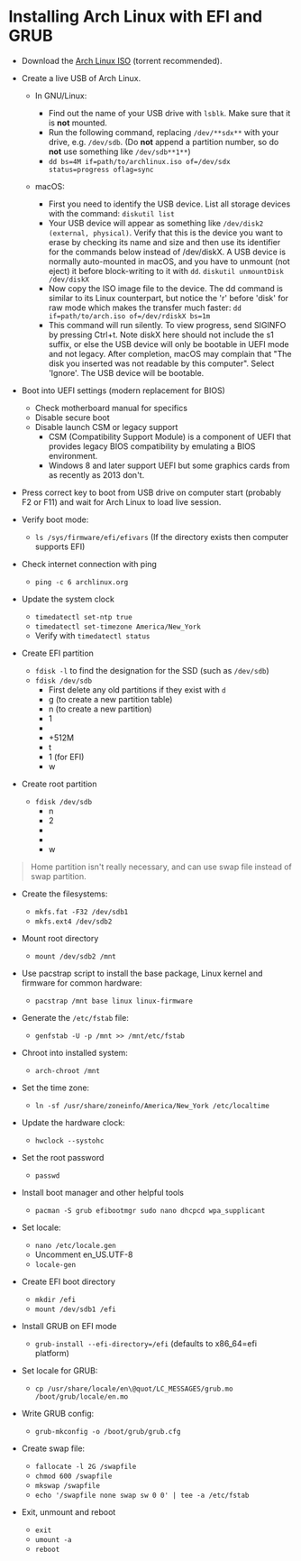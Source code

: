 # Installing Arch Linux with EFI and GRUB

- Download the [Arch Linux ISO](https://www.archlinux.org/download) (torrent recommended).

- Create a live USB of Arch Linux.
  - In GNU/Linux:
    - Find out the name of your USB drive with `lsblk`. Make sure that it is **not** mounted.
    - Run the following command, replacing `/dev/**sdx**` with your drive, e.g. `/dev/sdb`. (Do **not** append a partition number, so do **not** use something like `/dev/sdb**1**`)
    - `dd bs=4M if=path/to/archlinux.iso of=/dev/sdx status=progress oflag=sync`
  
  - macOS:
    - First you need to identify the USB device. List all storage devices with the command:
    `diskutil list`
    - Your USB device will appear as something like `/dev/disk2 (external, physical)`. Verify that this is the device you want to erase by checking its name and size and then use its identifier for the commands below instead of /dev/diskX. A USB device is normally auto-mounted in macOS, and you have to unmount (not eject) it before block-writing to it with `dd`.
    `diskutil unmountDisk /dev/diskX`
    - Now copy the ISO image file to the device. The dd command is similar to its Linux counterpart, but notice the 'r' before 'disk' for raw mode which makes the transfer much faster:
    `dd if=path/to/arch.iso of=/dev/rdiskX bs=1m`
    - This command will run silently. To view progress, send SIGINFO by pressing Ctrl+t. Note diskX here should not include the s1 suffix, or else the USB device will only be bootable in UEFI mode and not legacy. After completion, macOS may complain that "The disk you inserted was not readable by this computer". Select 'Ignore'. The USB device will be bootable.

- Boot into UEFI settings (modern replacement for BIOS)
    - Check motherboard manual for specifics
    - Disable secure boot
    - Disable launch CSM or legacy support
      - CSM (Compatibility Support Module) is a component of UEFI that provides legacy BIOS compatibility by emulating a BIOS environment.
      - Windows 8 and later support UEFI but some graphics cards from as recently as 2013 don't.

- Press correct key to boot from USB drive on computer start (probably F2 or F11) and wait for Arch Linux to load live session.

- Verify boot mode:
    - `ls /sys/firmware/efi/efivars` (If the directory exists then computer supports EFI)

- Check internet connection with ping
  - `ping -c 6 archlinux.org`

- Update the system clock
  - `timedatectl set-ntp true`
  - `timedatectl set-timezone America/New_York`
  - Verify with `timedatectl status`

- Create EFI partition
  - `fdisk -l` to find the designation for the SSD (such as `/dev/sdb`)
  - `fdisk /dev/sdb`
    - First delete any old partitions if they exist with `d`
    - g (to create a new partition table)
    - n (to create a new partition)
    - 1
    - [First sector (2048...)]: enter
    - +512M
    - t
    - 1 (for EFI)
    - w

- Create root partition
  - `fdisk /dev/sdb`
    - n
    - 2
    - [First sector...]: enter
    - [Second sector...]: enter (using the rest of the SSD)
    - w

> Home partition isn't really necessary, and can use swap file instead of swap partition.

- Create the filesystems:
  - `mkfs.fat -F32 /dev/sdb1`
  - `mkfs.ext4 /dev/sdb2`

- Mount root directory
  - `mount /dev/sdb2 /mnt`

- Use pacstrap script to install the base package, Linux kernel and firmware for common hardware:
  - `pacstrap /mnt base linux linux-firmware`

- Generate the `/etc/fstab` file:
  - `genfstab -U -p /mnt >> /mnt/etc/fstab`

- Chroot into installed system:
  - `arch-chroot /mnt`

- Set the time zone:
  - `ln -sf /usr/share/zoneinfo/America/New_York /etc/localtime`

- Update the hardware clock:
  - `hwclock --systohc`

- Set the root password
  - `passwd`

- Install boot manager and other helpful tools
  - `pacman -S grub efibootmgr sudo nano dhcpcd wpa_supplicant`

- Set locale:
  - `nano /etc/locale.gen`
  - Uncomment en_US.UTF-8
  - `locale-gen`

- Create EFI boot directory
  - `mkdir /efi`
  - `mount /dev/sdb1 /efi`

- Install GRUB on EFI mode
  - `grub-install --efi-directory=/efi` (defaults to x86_64=efi platform)

- Set locale for GRUB:
  - `cp /usr/share/locale/en\@quot/LC_MESSAGES/grub.mo /boot/grub/locale/en.mo`

- Write GRUB config:
  - `grub-mkconfig -o /boot/grub/grub.cfg`

- Create swap file:
    - `fallocate -l 2G /swapfile`
    - `chmod 600 /swapfile`
    - `mkswap /swapfile`
    - `echo '/swapfile none swap sw 0 0' | tee -a /etc/fstab`

- Exit, unmount and reboot
  - `exit`
  - `umount -a`
  - `reboot`
